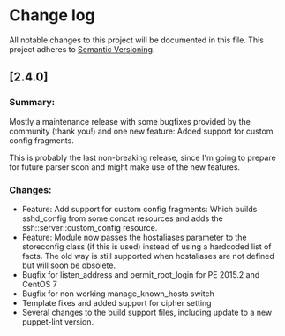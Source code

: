 # Change log
All notable changes to this project will be documented in this file.
This project adheres to [Semantic Versioning](http://semver.org/).

## [2.4.0]
### Summary:

Mostly a maintenance release with some bugfixes provided by the community
(thank you!) and one new feature: Added support for custom config fragments.

This is probably the last non-breaking release, since I'm going to prepare
for future parser soon and might make use of the new features.

### Changes:

* Feature: Add support for custom config fragments: Which builds sshd_config from some concat resources
  and adds the ssh::server::custom_config resource.
* Feature: Module now passes the hostaliases parameter to the storeconfig class (if this is used) instead
  of using a hardcoded list of facts. The old way is still supported when hostaliases are not defined
  but will soon be obsolete.
* Bugfix for listen_address and permit_root_login for PE 2015.2 and CentOS 7
* Bugfix for non working manage_known_hosts switch
* Template fixes and added support for cipher setting
* Several changes to the build support files, including update to a new puppet-lint version.
